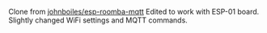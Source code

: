 Clone from [johnboiles/esp-roomba-mqtt](https://github.com/johnboiles/esp-roomba-mqtt)
Edited to work with ESP-01 board. Slightly changed WiFi settings and MQTT commands.
